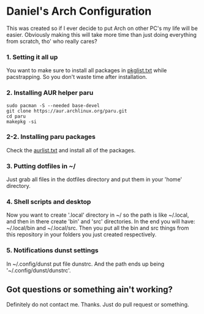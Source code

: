 # Daniel's Arch Configuration
This was created so if I ever decide to put Arch on other PC's my life will be easier.
Obviously making this will take more time than just doing everything from scratch, tho' who really cares?

### 1. Setting it all up
You want to make sure to install all packages in [pkglist.txt](https://github.com/danielradosa/dac/blob/main/pkglist.txt) while pacstrapping.
So you don't waste time after installation.

### 2. Installing AUR helper paru
`sudo pacman -S --needed base-devel`  
`git clone https://aur.archlinux.org/paru.git`  
`cd paru`  
`makepkg -si`  

### 2-2. Installing paru packages
Check the [aurlist.txt](https://github.com/danielradosa/dac/blob/main/aurlist.txt) and install all of the packages.

### 3. Putting dotfiles in ~/
Just grab all files in the dotfiles directory and put them in your 'home' directory.

### 4. Shell scripts and desktop
Now you want to create '.local' directory in ~/ so the path is like ~/.local,
and then in there create 'bin' and 'src' directories.
In the end you will have: ~/.local/bin and ~/.local/src.
Then you put all the bin and src things from this repository in your folders you just created respectively.

### 5. Notifications dunst settings
In ~/.config/dunst put file dunstrc.
And the path ends up being '~/.config/dunst/dunstrc'.

## Got questions or something ain't working?
Definitely do not contact me. Thanks.
Just do pull request or something.
